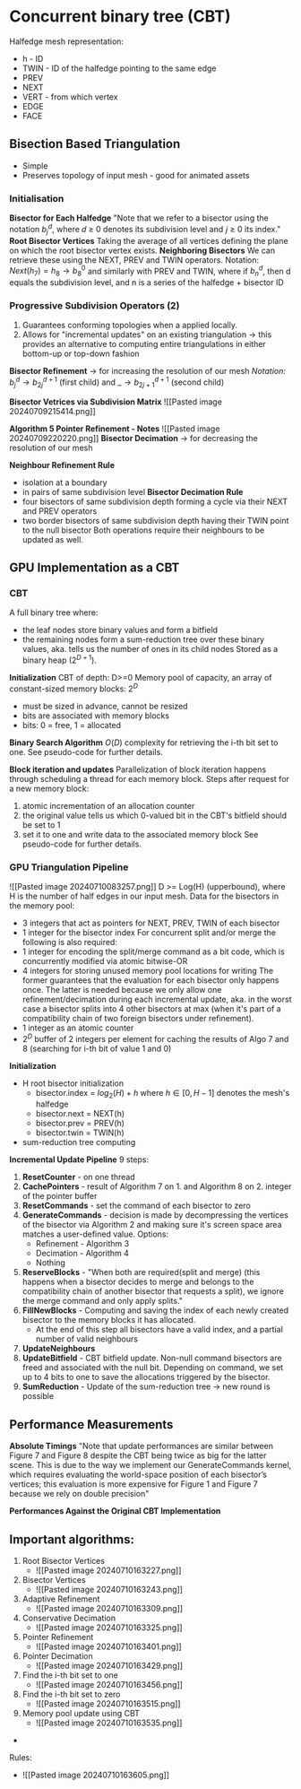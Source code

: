 # Concurrent binary tree (CBT)
Halfedge mesh representation:
- h - ID
- TWIN - ID of the halfedge pointing to the same edge
- PREV
- NEXT
- VERT - from which vertex
- EDGE
- FACE
## Bisection Based Triangulation 
- Simple 
- Preserves topology of input mesh - good for animated assets
### Initialisation
**Bisector for Each Halfedge**
"Note that we refer to a bisector using the notation $b^d_j$, where 𝑑 ≥ 0 denotes its subdivision level and 𝑗 ≥ 0 its index."
**Root Bisector Vertices**
Taking the average of all vertices defining the plane on which the root bisector vertex exists.
**Neighboring Bisectors**
We can retrieve these using the NEXT, PREV and TWIN operators. 
Notation:
$Next(h_7) = h_8 → b^0_8$ and similarly with PREV and TWIN, where if $b^d_n$, then d equals the subdivision level, and n is a series of the halfedge + bisector ID


### Progressive Subdivision Operators (2)
1. Guarantees conforming topologies when a applied locally.
2. Allows for "incremental updates" on an existing triangulation -> this provides an alternative to computing entire triangulations in either bottom-up or top-down fashion

**Bisector Refinement** -> for increasing the resolution of our mesh
*Notation:*
$b^d_j \rightarrow b^{d+1}_{2j}$ (first child)
and
$\_ \rightarrow b^{d+1}_{2j+1}$ (second child)

**Bisector Vetrices via Subdivision Matrix**
![[Pasted image 20240709215414.png]]

**Algorithm 5 Pointer Refinement - Notes**
![[Pasted image 20240709220220.png]]
**Bisector Decimation** -> for decreasing the resolution of our mesh

**Neighbour Refinement Rule**
- isolation at a boundary
- in pairs of same subdivision level
**Bisector Decimation Rule**
- four bisectors of same subdivision depth forming a cycle via their NEXT and PREV operators
- two border bisectors of same subdivision depth having their TWIN point to the null bisector
Both operations require their neighbours to be updated as well.
## GPU Implementation as a CBT
### CBT
A full binary tree where:
- the leaf nodes store binary values and form a bitfield
- the remaining nodes form a sum-reduction tree over these binary values, aka. tells us the number of ones in its child nodes
Stored as a binary heap ($2^{D+1}$).

**Initialization**
CBT of depth: D>=0 
Memory pool of capacity, an array of constant-sized memory blocks: $2^D$
- must be sized in advance, cannot be resized
- bits are associated with memory blocks
- bits: 0 = free, 1 = allocated

**Binary Search Algorithm**
$O(D)$ complexity for retrieving the i-th bit set to one.
See pseudo-code for further details.

**Block iteration and updates**
Parallelization of block iteration happens through scheduling a thread for each memory block.
Steps after request for a new memory block:
1. atomic incrementation of an allocation counter
2. the original value tells us which 0-valued bit in the CBT's bitfield should be set to 1
3. set it to one and write data to the associated memory block
See pseudo-code for further details.

### GPU Triangulation Pipeline
![[Pasted image 20240710083257.png]]
D >= Log(H) (upperbound), where H is the number of half edges in our input mesh.
Data for the bisectors in the memory pool:
- 3 integers that act as pointers for NEXT, PREV, TWIN of each bisector
- 1 integer for the bisector index
For concurrent split and/or merge the following is also required:
- 1 integer for encoding the split/merge command as a bit code, which is concurrently modified via atomic bitwise-OR
- 4 integers for storing unused memory pool locations for writing
The former guarantees that the evaluation for each bisector only happens once.
The latter is needed because we only allow one refinement/decimation during each incremental update, aka. in the worst case a bisector splits into 4 other bisectors at max (when it's part of a compatibility chain of two foreign bisectors under refinement).
- 1 integer as an atomic counter
- $2^D$ buffer of 2 integers per element for caching the results of Algo 7 and 8 (searching for i-th bit of value 1 and 0)

**Initialization**
- H root bisector initialization
	- bisector.index = $log_2(H) + h$  where $h \in [0,H-1]$ denotes the mesh's halfedge
	- bisector.next  = NEXT(h)
	- bisector.prev  = PREV(h)
	- bisector.twin  = TWIN(h)
- sum-reduction tree computing

**Incremental Update Pipeline**
9 steps:
1. **ResetCounter** - on one thread
2. **CachePointers** - result of Algorithm 7 on 1. and Algorithm 8 on 2. integer of the pointer buffer
3. **ResetCommands** - set the command of each bisector to zero
4. **GenerateCommands** - decision is made by decompressing the vertices of the bisector via Algorithm 2 and making sure it's screen space area matches a user-defined value. Options:
	- Refinement - Algorithm 3
	- Decimation - Algorithm 4
	- Nothing 
5. **ReserveBlocks** - "When both are required(split and merge) (this happens when a bisector decides to merge and belongs to the compatibility chain of another bisector that requests a split), we ignore the merge command and only apply splits."
6. **FillNewBlocks** - Computing and saving the index of each newly created bisector to the memory blocks it has allocated. 
	- At the end of this step all bisectors have a valid index, and a partial number of valid neighbours
7. **UpdateNeighbours** 
8. **UpdateBitfield** - CBT bitfield update. Non-null command bisectors are freed and associated with the null bit. Depending on command, we set up to 4 bits to one to save the allocations triggered by the bisector.
9. **SumReduction** - Update of the sum-reduction tree -> new round is possible

## Performance Measurements

**Absolute Timings**
"Note that update performances
are similar between Figure 7 and Figure 8 despite the CBT being twice as big for the latter scene.
This is due to the way we implement our GenerateCommands kernel, which requires evaluating the
world-space position of each bisector’s vertices; this evaluation is more expensive for Figure 1 and
Figure 7 because we rely on double precision"

**Performances Against the Original CBT Implementation**

## Important algorithms:
1. Root Bisector Vertices 
	- ![[Pasted image 20240710163227.png]]
2. Bisector Vertices 
	- ![[Pasted image 20240710163243.png]]
3. Adaptive Refinement
	- ![[Pasted image 20240710163309.png]]
4. Conservative Decimation
	- ![[Pasted image 20240710163325.png]]
5. Pointer Refinement
	- ![[Pasted image 20240710163401.png]]
6. Pointer Decimation
	- ![[Pasted image 20240710163429.png]]
7. Find the i-th bit set to one
	- ![[Pasted image 20240710163456.png]]
8. Find the i-th bit set to zero
	- ![[Pasted image 20240710163515.png]]
9. Memory pool update using CBT
	- ![[Pasted image 20240710163535.png]]
+
Rules:
- ![[Pasted image 20240710163605.png]]